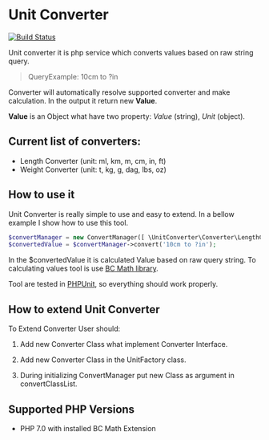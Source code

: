 # Unit Converter

[![Build Status](https://travis-ci.org/apiotrowski/unit-converter.svg?branch=master)](https://travis-ci.org/apiotrowski/unit-converter)

Unit converter it is php service which converts values based on raw string query.

> QueryExample: 10cm to ?in 

Converter will automatically resolve supported converter and make calculation. In the output it return new **Value**.
 
**Value** is an Object what have two property: _Value_ (string), _Unit_ (object).

## Current list of converters:
* Length Converter (unit: ml, km, m, cm, in, ft)
* Weight Converter (unit: t, kg, g, dag, lbs, oz)

## How to use it

Unit Converter is really simple to use and easy to extend. In a bellow example I show how to use this tool.

```php
$convertManager = new ConvertManager([ \UnitConverter\Converter\LengthConverter ]);
$convertedValue = $convertManager->convert('10cm to ?in');

```

In the $convertedValue it is calculated Value based on raw query string. To calculating values tool is use [BC Math library](http://php.net/manual/en/ref.bc.php). 
 
Tool are tested in [PHPUnit](https://phpunit.de/), so everything should work properly.

## How to extend Unit Converter

To Extend Converter User should:
 
1. Add new Converter Class what implement Converter Interface.

2. Add new Converter Class in the UnitFactory class.

3. During initializing ConvertManager put new Class as argument in convertClassList.

## Supported PHP Versions
* PHP 7.0 with installed BC Math Extension